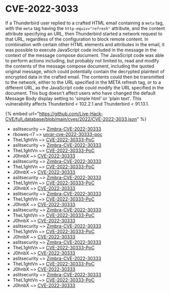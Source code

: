 # CVE-2022-3033

If a Thunderbird user replied to a crafted HTML email containing a <code>meta</code> tag, with the <code>meta</code> tag having the <code>http-equiv="refresh"</code> attribute, and the content attribute specifying an URL, then Thunderbird started a network request to that URL, regardless of the configuration to block remote content. In combination with certain other HTML elements and attributes in the email, it was possible to execute JavaScript code included in the message in the context of the message compose document. The JavaScript code was able to perform actions including, but probably not limited to, read and modify the contents of the message compose document, including the quoted original message, which could potentially contain the decrypted plaintext of encrypted data in the crafted email. The contents could then be transmitted to the network, either to the URL specified in the META refresh tag, or to a different URL, as the JavaScript code could modify the URL specified in the document. This bug doesn't affect users who have changed the default Message Body display setting to 'simple html' or 'plain text'. This vulnerability affects Thunderbird < 102.2.1 and Thunderbird < 91.13.1.

{% embed url="https://github.com/Live-Hack-CVE/full_database/blob/main/cves/2022/CVE-2022-3033.json" %}


* aslitsecurity ~> [Zimbra-CVE-2022-30333](https://www.alice-snow.ru/2022/database/cve-2022-3033/zimbra-cve-2022-30333-aslitsecurity)
* rbowes-r7 ~> [unrar-cve-2022-30333-poc](https://www.alice-snow.ru/2022/database/cve-2022-3033/unrar-cve-2022-30333-poc-rbowes-r7)
* TheL1ghtVn ~> [CVE-2022-30333-PoC](https://www.alice-snow.ru/2022/database/cve-2022-3033/cve-2022-30333-poc-thel1ghtvn)
* aslitsecurity ~> [Zimbra-CVE-2022-30333](https://www.alice-snow.ru/2022/database/cve-2022-3033/zimbra-cve-2022-30333-aslitsecurity)
* TheL1ghtVn ~> [CVE-2022-30333-PoC](https://www.alice-snow.ru/2022/database/cve-2022-3033/cve-2022-30333-poc-thel1ghtvn)
* J0hnbX ~> [CVE-2022-30333](https://www.alice-snow.ru/2022/database/cve-2022-3033/cve-2022-30333-j0hnbx)
* aslitsecurity ~> [Zimbra-CVE-2022-30333](https://www.alice-snow.ru/2022/database/cve-2022-3033/zimbra-cve-2022-30333-aslitsecurity)
* TheL1ghtVn ~> [CVE-2022-30333-PoC](https://www.alice-snow.ru/2022/database/cve-2022-3033/cve-2022-30333-poc-thel1ghtvn)
* J0hnbX ~> [CVE-2022-30333](https://www.alice-snow.ru/2022/database/cve-2022-3033/cve-2022-30333-j0hnbx)
* aslitsecurity ~> [Zimbra-CVE-2022-30333](https://www.alice-snow.ru/2022/database/cve-2022-3033/zimbra-cve-2022-30333-aslitsecurity)
* TheL1ghtVn ~> [CVE-2022-30333-PoC](https://www.alice-snow.ru/2022/database/cve-2022-3033/cve-2022-30333-poc-thel1ghtvn)
* J0hnbX ~> [CVE-2022-30333](https://www.alice-snow.ru/2022/database/cve-2022-3033/cve-2022-30333-j0hnbx)
* aslitsecurity ~> [Zimbra-CVE-2022-30333](https://www.alice-snow.ru/2022/database/cve-2022-3033/zimbra-cve-2022-30333-aslitsecurity)
* TheL1ghtVn ~> [CVE-2022-30333-PoC](https://www.alice-snow.ru/2022/database/cve-2022-3033/cve-2022-30333-poc-thel1ghtvn)
* J0hnbX ~> [CVE-2022-30333](https://www.alice-snow.ru/2022/database/cve-2022-3033/cve-2022-30333-j0hnbx)
* aslitsecurity ~> [Zimbra-CVE-2022-30333](https://www.alice-snow.ru/2022/database/cve-2022-3033/zimbra-cve-2022-30333-aslitsecurity)
* TheL1ghtVn ~> [CVE-2022-30333-PoC](https://www.alice-snow.ru/2022/database/cve-2022-3033/cve-2022-30333-poc-thel1ghtvn)
* J0hnbX ~> [CVE-2022-30333](https://www.alice-snow.ru/2022/database/cve-2022-3033/cve-2022-30333-j0hnbx)
* aslitsecurity ~> [Zimbra-CVE-2022-30333](https://www.alice-snow.ru/2022/database/cve-2022-3033/zimbra-cve-2022-30333-aslitsecurity)
* TheL1ghtVn ~> [CVE-2022-30333-PoC](https://www.alice-snow.ru/2022/database/cve-2022-3033/cve-2022-30333-poc-thel1ghtvn)
* J0hnbX ~> [CVE-2022-30333](https://www.alice-snow.ru/2022/database/cve-2022-3033/cve-2022-30333-j0hnbx)
* aslitsecurity ~> [Zimbra-CVE-2022-30333](https://www.alice-snow.ru/2022/database/cve-2022-3033/zimbra-cve-2022-30333-aslitsecurity)
* TheL1ghtVn ~> [CVE-2022-30333-PoC](https://www.alice-snow.ru/2022/database/cve-2022-3033/cve-2022-30333-poc-thel1ghtvn)
* J0hnbX ~> [CVE-2022-30333](https://www.alice-snow.ru/2022/database/cve-2022-3033/cve-2022-30333-j0hnbx)
* aslitsecurity ~> [Zimbra-CVE-2022-30333](https://www.alice-snow.ru/2022/database/cve-2022-3033/zimbra-cve-2022-30333-aslitsecurity)
* TheL1ghtVn ~> [CVE-2022-30333-PoC](https://www.alice-snow.ru/2022/database/cve-2022-3033/cve-2022-30333-poc-thel1ghtvn)
* J0hnbX ~> [CVE-2022-30333](https://www.alice-snow.ru/2022/database/cve-2022-3033/cve-2022-30333-j0hnbx)
* aslitsecurity ~> [Zimbra-CVE-2022-30333](https://www.alice-snow.ru/2022/database/cve-2022-3033/zimbra-cve-2022-30333-aslitsecurity)
* TheL1ghtVn ~> [CVE-2022-30333-PoC](https://www.alice-snow.ru/2022/database/cve-2022-3033/cve-2022-30333-poc-thel1ghtvn)
* J0hnbX ~> [CVE-2022-30333](https://www.alice-snow.ru/2022/database/cve-2022-3033/cve-2022-30333-j0hnbx)